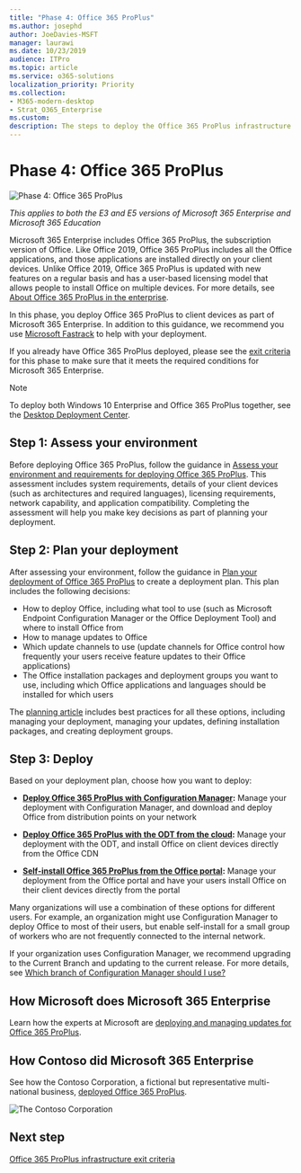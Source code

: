 ```yaml
---
title: "Phase 4: Office 365 ProPlus"
ms.author: josephd
author: JoeDavies-MSFT
manager: laurawi
ms.date: 10/23/2019
audience: ITPro
ms.topic: article
ms.service: o365-solutions
localization_priority: Priority
ms.collection: 
- M365-modern-desktop
- Strat_O365_Enterprise
ms.custom:
description: The steps to deploy the Office 365 ProPlus infrastructure for Microsoft 365 Enterprise.
---
```


# Phase 4: Office 365 ProPlus

![Phase 4: Office 365 ProPlus](./media/deploy-foundation-infrastructure/O365proplus_icon.png)

*This applies to both the E3 and E5 versions of Microsoft 365 Enterprise and Microsoft 365 Education*

Microsoft 365 Enterprise includes Office 365 ProPlus, the subscription version of Office. Like Office 2019, Office 365 ProPlus includes all the Office applications, and those applications are installed directly on your client devices. Unlike Office 2019, Office 365 ProPlus is updated with new features on a regular basis and has a user-based licensing model that allows people to install Office on multiple devices. For more details, see [About Office 365 ProPlus in the enterprise](https://docs.microsoft.com/deployoffice/about-office-365-proplus-in-the-enterprise).

In this phase, you deploy Office 365 ProPlus to client devices as part of Microsoft 365 Enterprise. In addition to this guidance, we recommend you use [Microsoft Fastrack](https://fasttrack.microsoft.com/office) to help with your deployment. 

If you already have Office 365 ProPlus deployed, please see the [exit criteria](office365proplus-exit-criteria.md) for this phase to make sure that it meets the required conditions for Microsoft 365 Enterprise.

>[!Note]
>To deploy both Windows 10 Enterprise and Office 365 ProPlus together, see the [Desktop Deployment Center](desktop-deployment-center-home.md).
>

## Step 1: Assess your environment

Before deploying Office 365 ProPlus, follow the guidance in [Assess your environment and requirements for deploying Office 365 ProPlus](https://docs.microsoft.com/DeployOffice/assess-office-365-proplus). This assessment includes system requirements, details of your client devices (such as architectures and required languages), licensing requirements, network capability, and application compatibility. Completing the assessment will help you make key decisions as part of planning your deployment.

## Step 2: Plan your deployment

After assessing your environment, follow the guidance in [Plan your deployment of Office 365 ProPlus](https://docs.microsoft.com/DeployOffice/plan-office-365-proplus) to create a deployment plan. This plan includes the following decisions: 

- How to deploy Office, including what tool to use (such as Microsoft Endpoint Configuration Manager or the Office Deployment Tool) and where to install Office from
- How to manage updates to Office
- Which update channels to use (update channels for Office control how frequently your users receive feature updates to their Office applications)
- The Office installation packages and deployment groups you want to use, including which Office applications and languages should be installed for which users

The [planning article](https://docs.microsoft.com/DeployOffice/plan-office-365-proplus) includes best practices for all these options, including managing your deployment, managing your updates, defining installation packages, and creating deployment groups. 

## Step 3: Deploy

Based on your deployment plan, choose how you want to deploy:

- **[Deploy Office 365 ProPlus with Configuration Manager](https://docs.microsoft.com/deployoffice/deploy-office-365-proplus-with-system-center-configuration-manager):** Manage your deployment with Configuration Manager, and download and deploy Office from distribution points on your network

- **[Deploy Office 365 ProPlus with the ODT from the cloud](https://docs.microsoft.com/deployoffice/deploy-office-365-proplus-from-the-cloud):** Manage your deployment with the ODT, and install Office on client devices directly from the Office CDN
 
- **[Self-install Office 365 ProPlus from the Office portal](https://docs.microsoft.com/deployoffice/manage-software-download-settings-office-365):** Manage your deployment from the Office portal and have your users install Office on their client devices directly from the portal

Many organizations will use a combination of these options for different users. For example, an organization might use Configuration Manager to deploy Office to most of their users, but enable self-install for a small group of workers who are not frequently connected to the internal network. 

If your organization uses Configuration Manager, we recommend upgrading to the Current Branch and updating to the current release. For more details, see [Which branch of Configuration Manager should I use?](https://docs.microsoft.com/sccm/core/understand/which-branch-should-i-use)

## How Microsoft does Microsoft 365 Enterprise

Learn how the experts at Microsoft are [deploying and managing updates for Office 365 ProPlus](https://www.microsoft.com/itshowcase/deploying-and-managing-microsoft-365#primaryR7).

## How Contoso did Microsoft 365 Enterprise

See how the Contoso Corporation, a fictional but representative multi-national business, [deployed Office 365 ProPlus](contoso-o365pp.md).

![The Contoso Corporation](./media/contoso-overview/contoso-icon.png)

## Next step

[Office 365 ProPlus infrastructure exit criteria](office365proplus-exit-criteria.md)
